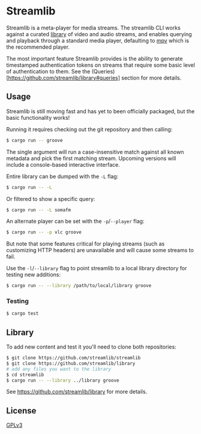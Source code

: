 # Streamlib

Streamlib is a meta-player for media streams. The streamlib CLI works against a curated [library](https://github.com/streamlib/library) of video and audio streams, and enables querying and playback through a standard media player, defaulting to [mpv](https://mpv.io/) which is the recommended player.

The most important feature Streamlib provides is the ability to generate timestamped authentication tokens on streams that require some basic level of authentication to them. See the (Queries)[https://github.com/streamlib/library#queries] section for more details.

## Usage

Streamlib is still moving fast and has yet to been officially packaged, but the basic functionality works!

Running it requires checking out the git repository and then calling:

```bash
$ cargo run -- groove
```

The single argument will run a case-insensitive match against all known metadata and pick the first matching stream. Upcoming versions will include a console-based interactive interface.

Entire library can be dumped with the `-L` flag:

```bash
$ cargo run -- -L
```

Or filtered to show a specific query:

```bash
$ cargo run -- -L somafm
```

An alternate player can be set with the `-p`/`--player` flag:

```bash
$ cargo run -- -p vlc groove
```

But note that some features critical for playing streams (such as customizing HTTP headers) are unavailable and will cause some streams to fail.

Use the `-l`/`--library` flag to point streamlib to a local library directory for testing new additions:

```bash
$ cargo run -- --library /path/to/local/library groove
```

### Testing

```bash
$ cargo test
```

## Library

To add new content and test it you'll need to clone both repositories:

```bash
$ git clone https://github.com/streamlib/streamlib
$ git clone https://github.com/streamlib/library
# add any files you want to the library
$ cd streamlib
$ cargo run -- --library ../library groove
```

See https://github.com/streamlib/library for more details.

## License

[GPLv3](LICENSE)
